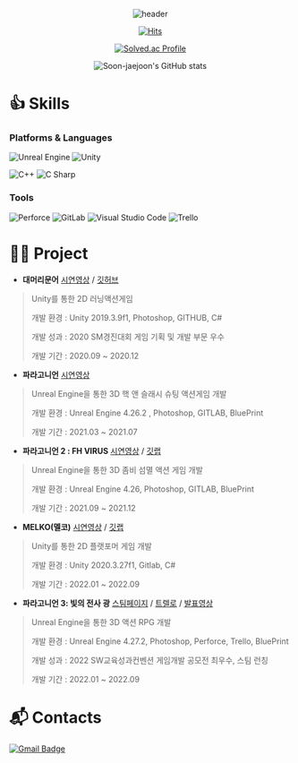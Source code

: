 <div align="center">
 
![header](https://capsule-render.vercel.app/api?type=waving&color=gradient&height=250&section=header&text=Jaejoon's%20Github&fontSize=65&fontAlignY=40)

[![Hits](https://hits.seeyoufarm.com/api/count/incr/badge.svg?url=https%3A%2F%2Fgithub.com%2FSon-jaejoon&count_bg=%23B6E7FF&title_bg=%238EBFFF&icon=&icon_color=%23E7E7E7&title=hits&edge_flat=false)](https://hits.seeyoufarm.com)

[![Solved.ac Profile](http://mazassumnida.wtf/api/v2/generate_badge?boj=panicpop)](https://solved.ac/panicpop/)
 
![Soon-jaejoon's GitHub stats](https://github-readme-stats.vercel.app/api?username=Son-jaejoon&show_icons=true&theme=tokyonight)

</div>

# 👍 Skills
### Platforms & Languages
![Unreal Engine](https://img.shields.io/badge/Unreal%20Engine-363636.svg?&style=for-the-badge&logo=Unreal%20Engine&logoColor=black)
![Unity](https://img.shields.io/badge/Unity-FFE953.svg?&style=for-the-badge&logo=Unity&logoColor=black)

![C++](https://img.shields.io/badge/C++-00599C.svg?&style=for-the-badge&logo=C&logoColor=black)
![C Sharp](https://img.shields.io/badge/C%20Sharp-0690FA.svg?&style=for-the-badge&logo=C%20Sharp&logoColor=gray)

### Tools
![Perforce](https://img.shields.io/badge/Perforce-606c88.svg?&style=for-the-badge&logo=Perforce&logoColor=black)
![GitLab](https://img.shields.io/badge/GitLab-FC6D26.svg?&style=for-the-badge&logo=GitLab&logoColor=black)
![Visual Studio Code](https://img.shields.io/badge/Visual%20Studio%20Code-007ACC.svg?&style=for-the-badge&logo=Visual%20Studio%20Code&logoColor=white)
![Trello](https://img.shields.io/badge/Trello-0052CC.svg?&style=for-the-badge&logo=Trello&logoColor=black)

 
# 👨‍💻 Project
- **대머리문어** [시연영상](https://www.youtube.com/watch?v=03D3dfVjZU0) / [깃허브](https://github.com/SmuReset/bald)
> Unity를 통한 2D 러닝액션게임 
> 
> 개발 환경 : Unity 2019.3.9f1, Photoshop, GITHUB, C#
> 
> 개발 성과 : 2020 SM경진대회 게임 기획 및 개발 부문 우수 
> 
> 개발 기간 : 2020.09 ~ 2020.12

- **파라고니언** [시연영상](https://www.youtube.com/watch?v=03D3dfVjZU0)
> Unreal Engine을 통한 3D 핵 앤 슬래시 슈팅 액션게임 개발
> 
> 개발 환경 : Unreal Engine 4.26.2 , Photoshop, GITLAB, BluePrint
> 
> 개발 기간 : 2021.03 ~ 2021.07

- **파라고니언 2 : FH VIRUS** [시연영상](https://www.youtube.com/watch?v=qhyS_EFDKIk) / [깃랩](https://gitlab.com/panicop/SW-PBL)
> Unreal Engine을 통한 3D 좀비 섬멸 액션 게임 개발
> 
> 개발 환경 : Unreal Engine 4.26, Photoshop, GITLAB, BluePrint
> 
> 개발 기간 : 2021.09 ~ 2021.12

- **MELKO(멜코)** [시연영상](https://www.youtube.com/watch?v=v6k_pVwvEOY) / [깃랩](https://gitlab.com/yeonk33/melko)
> Unity를 통한 2D 플랫포머 게임 개발 
> 
> 개발 환경 : Unity 2020.3.27f1, Gitlab, C# 
> 
> 개발 기간 : 2022.01 ~ 2022.09

- **파라고니언 3: 빛의 전사 광** [스팀페이지](https://store.steampowered.com/app/2132930/Paragonian_3__The_Warrior_of_Light/) / [트렐로](https://trello.com/b/bYHRw04U/%EB%85%B8%ED%83%80%EC%9D%B4%ED%8B%80-%EA%B3%84%ED%9A%8D) / [발표영상](https://www.youtube.com/watch?v=tGFKi8GrWB8)
> Unreal Engine을 통한 3D 액션 RPG 개발 
> 
> 개발 환경 : Unreal Engine 4.27.2, Photoshop, Perforce, Trello, BluePrint
>
> 개발 성과 : 2022 SW교육성과컨벤션 게임개발 공모전 최우수, 스팀 런칭
> 
> 개발 기간 : 2022.01 ~ 2022.09

# :mailbox_with_mail: Contacts
[![Gmail Badge](https://img.shields.io/badge/Gmail-d14836?style=flat-square&logo=Gmail&logoColor=white&link=mailto:jaejoon.programer@gmail.com)](mailto:jaejoon.programmer@gmail.com)

